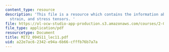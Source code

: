 ```yaml
---
content_type: resource
description: 'This file is a resource which contains the information about deformation,
  strain, and stress tensors. '
file: https://ol-ocw-studio-app-production.s3.amazonaws.com/courses/2-094-finite-element-analysis-of-solids-and-fluids-ii-spring-2011/a22e7ac62342e94a6b66cfffb76b7a7a_MIT2_094S11_lec11.pdf
file_type: application/pdf
resourcetype: Document
title: MIT2_094S11_lec11.pdf
uid: a22e7ac6-2342-e94a-6b66-cfffb76b7a7a
---
```

